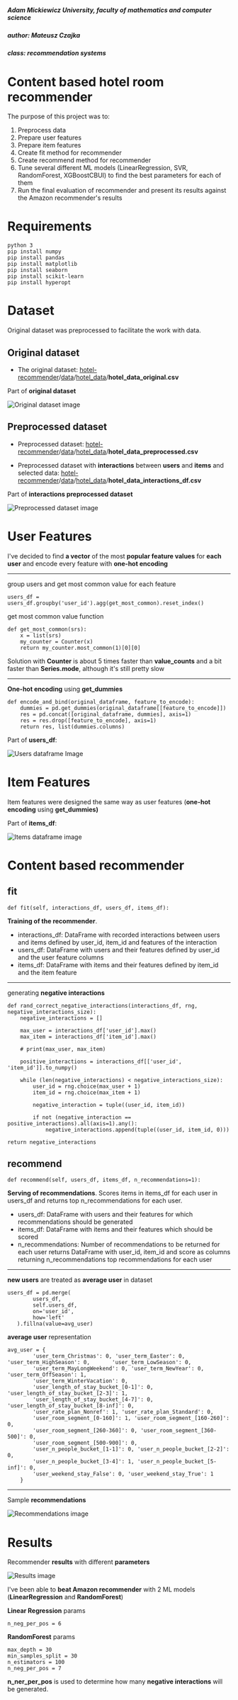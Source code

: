 ##### Adam Mickiewicz University, faculty of mathematics and computer science
##### author: Mateusz Czajka
##### class: recommendation systems

# Content based hotel room recommender
The purpose of this project was to:
 1. Preprocess data
 2. Prepare user features
 3. Prepare item features
 4. Create fit method for recommender
 5. Create recommend method for recommender 
 6. Tune several different ML models (LinearRegression, SVR, RandomForest, XGBoostCBUI) to find the best parameters for each of them
 7. Run the final evaluation of recommender and present its results against the Amazon recommender's results

# Requirements
    python 3
    pip install numpy
    pip install pandas
    pip install matplotlib
    pip install seaborn
    pip install scikit-learn
    pip install hyperopt
    
    

# Dataset
Original dataset was preprocessed to facilitate the work with data.

## Original dataset
 - The original dataset: [hotel-recommender](https://github.com/C7A7A/hotel-recommender)/[data](https://github.com/C7A7A/hotel-recommender/tree/main/data)/[hotel_data](https://github.com/C7A7A/hotel-recommender/tree/main/data/hotel_data)/**hotel_data_original.csv**
 
 Part of **original dataset**
 
![Original dataset image](/screenshots/original_dataset.png?raw=true "Original dataset")


## Preprocessed dataset

 - Preprocessed dataset: [hotel-recommender](https://github.com/C7A7A/hotel-recommender)/[data](https://github.com/C7A7A/hotel-recommender/tree/main/data)/[hotel_data](https://github.com/C7A7A/hotel-recommender/tree/main/data/hotel_data)/**hotel_data_preprocessed.csv**

 - Preprocessed dataset with **interactions** between **users** and **items** and selected data: [hotel-recommender](https://github.com/C7A7A/hotel-recommender)/[data](https://github.com/C7A7A/hotel-recommender/tree/main/data)/[hotel_data](https://github.com/C7A7A/hotel-recommender/tree/main/data/hotel_data)/**hotel_data_interactions_df.csv**

Part of **interactions preprocessed dataset**

![Preprocessed dataset image](/screenshots/preprocessed_dataset.png?raw=true "Preprocessed dataset")

# User Features
I've decided to find **a vector** of the most **popular feature values** for **each user** and encode every feature with **one-hot encoding**

---
group users and get most common value for each feature

    users_df = users_df.groupby('user_id').agg(get_most_common).reset_index()
    
get most common value function

    def get_most_common(srs):
	    x = list(srs)
	    my_counter = Counter(x)
	    return my_counter.most_common(1)[0][0]

Solution with **Counter** is about 5 times faster than **value_counts** and a bit faster than 
**Series.mode**, although it's still pretty slow

---
**One-hot encoding** using **get_dummies**

    def encode_and_bind(original_dataframe, feature_to_encode):
	    dummies = pd.get_dummies(original_dataframe[[feature_to_encode]])
	    res = pd.concat([original_dataframe, dummies], axis=1)
	    res = res.drop([feature_to_encode], axis=1)
	    return res, list(dummies.columns)

Part of **users_df**:

![Users dataframe Image](/screenshots/users_df.png?raw=true "Users dataframe")

# Item Features
Item features were designed the same way as user features (**one-hot encoding** using **get_dummies)**

Part of **items_df**:

![Items dataframe image](/screenshots/items_df.png?raw=true "Items dataframe")

# Content based recommender

## fit

    def fit(self, interactions_df, users_df, items_df):

**Training of the recommender**.
 -  interactions_df: DataFrame with recorded interactions between users and items defined by user_id, item_id and features of the interaction
 - users_df: DataFrame with users and their features defined by user_id and the user feature columns
 - items_df: DataFrame with items and their features defined by item_id and the item feature
---
generating **negative interactions**

    def rand_correct_negative_interactions(interactions_df, rng, negative_interactions_size):
	    negative_interactions = []
	    
	    max_user = interactions_df['user_id'].max()
	    max_item = interactions_df['item_id'].max()

	    # print(max_user, max_item)
	    
	    positive_interactions = interactions_df[['user_id', 'item_id']].to_numpy()
	    
	    while (len(negative_interactions) < negative_interactions_size):
	        user_id = rng.choice(max_user + 1)
	        item_id = rng.choice(max_item + 1)
	        
	        negative_interaction = tuple((user_id, item_id))
	        
	        if not (negative_interaction == positive_interactions).all(axis=1).any():
	            negative_interactions.append(tuple((user_id, item_id, 0)))
 
    return negative_interactions

## recommend

    def recommend(self, users_df, items_df, n_recommendations=1):

**Serving of recommendations**. Scores items in items_df for each user in users_df and returns top n_recommendations for each user.

 - users_df: DataFrame with users and their features for which recommendations should be generated
 - items_df: DataFrame with items and their features which should be scored
 - n_recommendations: Number of recommendations to be returned for each user
returns DataFrame with user_id, item_id and score as columns returning n_recommendations top recommendations for each user

---
**new users** are treated as **average user** in dataset

    users_df = pd.merge(
            users_df, 
            self.users_df, 
            on='user_id', 
            how='left'
	   ).fillna(value=avg_user) 

**average user** representation

    avg_user = {
            'user_term_Christmas': 0, 'user_term_Easter': 0, 'user_term_HighSeason': 0, 	  'user_term_LowSeason': 0, 
            'user_term_MayLongWeekend': 0, 'user_term_NewYear': 0, 'user_term_OffSeason': 1, 
            'user_term_WinterVacation': 0, 
            'user_length_of_stay_bucket_[0-1]': 0, 'user_length_of_stay_bucket_[2-3]': 1, 
            'user_length_of_stay_bucket_[4-7]': 0, 'user_length_of_stay_bucket_[8-inf]': 0, 
            'user_rate_plan_Nonref': 1, 'user_rate_plan_Standard': 0, 
            'user_room_segment_[0-160]': 1, 'user_room_segment_[160-260]': 0, 
            'user_room_segment_[260-360]': 0, 'user_room_segment_[360-500]': 0, 
            'user_room_segment_[500-900]': 0, 
            'user_n_people_bucket_[1-1]': 0, 'user_n_people_bucket_[2-2]': 0, 
            'user_n_people_bucket_[3-4]': 1, 'user_n_people_bucket_[5-inf]': 0, 
            'user_weekend_stay_False': 0, 'user_weekend_stay_True': 1
        }

---
Sample **recommendations**

![Recommendations image](/screenshots/recommendations.png?raw=true "Recommendations")

# Results
Recommender **results** with different **parameters**

![Results image](/screenshots/results.png?raw=true "Results")

I've been able to **beat Amazon recommender** with 2 ML models (**LinearRegression** and **RandomForest**)

**Linear Regression** params

    n_neg_per_pos = 6

**RandomForest** params

	max_depth = 30 
	min_samples_split = 30 
    n_estimators = 100
    n_neg_per_pos = 7

**n_ner_per_pos** is used to determine how many **negative interactions** will be generated. 
